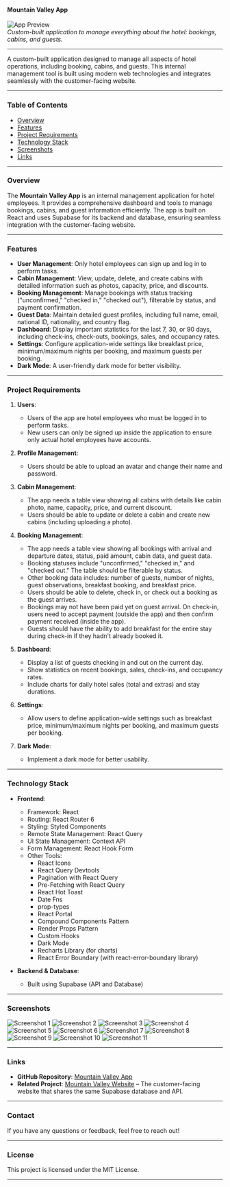 #### **Mountain Valley App**

![App Preview](screenshots/screenshot-2.png)  
_Custom-built application to manage everything about the hotel: bookings, cabins, and guests._

---

A custom-built application designed to manage all aspects of hotel operations, including booking, cabins, and guests. This internal management tool is built using modern web technologies and integrates seamlessly with the customer-facing website.

---

### **Table of Contents**

-   [Overview](#overview)
-   [Features](#features)
-   [Project Requirements](#project-requirements)
-   [Technology Stack](#technology-stack)
-   [Screenshots](#screenshots)
-   [Links](#links)

---

### **Overview**

The **Mountain Valley App** is an internal management application for hotel employees. It provides a comprehensive dashboard and tools to manage bookings, cabins, and guest information efficiently. The app is built on React and uses Supabase for its backend and database, ensuring seamless integration with the customer-facing website.

---

### **Features**

-   **User Management**: Only hotel employees can sign up and log in to perform tasks.
-   **Cabin Management**: View, update, delete, and create cabins with detailed information such as photos, capacity, price, and discounts.
-   **Booking Management**: Manage bookings with status tracking ("unconfirmed," "checked in," "checked out"), filterable by status, and payment confirmation.
-   **Guest Data**: Maintain detailed guest profiles, including full name, email, national ID, nationality, and country flag.
-   **Dashboard**: Display important statistics for the last 7, 30, or 90 days, including check-ins, check-outs, bookings, sales, and occupancy rates.
-   **Settings**: Configure application-wide settings like breakfast price, minimum/maximum nights per booking, and maximum guests per booking.
-   **Dark Mode**: A user-friendly dark mode for better visibility.

---

### **Project Requirements**

1. **Users**:

    - Users of the app are hotel employees who must be logged in to perform tasks.
    - New users can only be signed up inside the application to ensure only actual hotel employees have accounts.

2. **Profile Management**:

    - Users should be able to upload an avatar and change their name and password.

3. **Cabin Management**:

    - The app needs a table view showing all cabins with details like cabin photo, name, capacity, price, and current discount.
    - Users should be able to update or delete a cabin and create new cabins (including uploading a photo).

4. **Booking Management**:

    - The app needs a table view showing all bookings with arrival and departure dates, status, paid amount, cabin data, and guest data.
    - Booking statuses include "unconfirmed," "checked in," and "checked out." The table should be filterable by status.
    - Other booking data includes: number of guests, number of nights, guest observations, breakfast booking, and breakfast price.
    - Users should be able to delete, check in, or check out a booking as the guest arrives.
    - Bookings may not have been paid yet on guest arrival. On check-in, users need to accept payment (outside the app) and then confirm payment received (inside the app).
    - Guests should have the ability to add breakfast for the entire stay during check-in if they hadn't already booked it.

5. **Dashboard**:

    - Display a list of guests checking in and out on the current day.
    - Show statistics on recent bookings, sales, check-ins, and occupancy rates.
    - Include charts for daily hotel sales (total and extras) and stay durations.

6. **Settings**:

    - Allow users to define application-wide settings such as breakfast price, minimum/maximum nights per booking, and maximum guests per booking.

7. **Dark Mode**:
    - Implement a dark mode for better usability.

---

### **Technology Stack**

-   **Frontend**:

    -   Framework: React
    -   Routing: React Router 6
    -   Styling: Styled Components
    -   Remote State Management: React Query
    -   UI State Management: Context API
    -   Form Management: React Hook Form
    -   Other Tools:
        -   React Icons
        -   React Query Devtools
        -   Pagination with React Query
        -   Pre-Fetching with React Query
        -   React Hot Toast
        -   Date Fns
        -   prop-types
        -   React Portal
        -   Compound Components Pattern
        -   Render Props Pattern
        -   Custom Hooks
        -   Dark Mode
        -   Recharts Library (for charts)
        -   React Error Boundary (with react-error-boundary library)

-   **Backend & Database**:
    -   Built using Supabase (API and Database)

---

### **Screenshots**

![Screenshot 1](screenshots/screenshot-1.png)
![Screenshot 2](screenshots/screenshot-2.png)
![Screenshot 3](screenshots/screenshot-3.png)
![Screenshot 4](screenshots/screenshot-4.png)
![Screenshot 5](screenshots/screenshot-5.png)
![Screenshot 6](screenshots/screenshot-6.png)
![Screenshot 7](screenshots/screenshot-7.png)
![Screenshot 8](screenshots/screenshot-8.png)
![Screenshot 9](screenshots/screenshot-9.png)
![Screenshot 10](screenshots/screenshot-10.png)
![Screenshot 11](screenshots/screenshot-11.png)

---

### **Links**

-   **GitHub Repository**: [Mountain Valley App](https://github.com/romanzollo/mountain-valley-app)
-   **Related Project**: [Mountain Valley Website](https://github.com/romanzollo/mountain-valley-website) – The customer-facing website that shares the same Supabase database and API.

---

### **Contact**

If you have any questions or feedback, feel free to reach out!

---

### **License**

This project is licensed under the MIT License.

---
